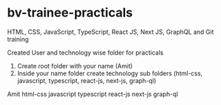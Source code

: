 # bv-trainee-practicals
HTML, CSS, JavaScript, TypeScript, React JS, Next JS, GraphQL and Git training

Created User and technology wise folder for practicals
 
 1. Create root folder with your name (Amit)
 2. Inside your name folder create technology sub folders (html-css, javascript, typescript, react-js, next-js, graph-ql)

 Amit
    html-css 
    javascript 
    typescript 
    react-js 
    next-js 
    graph-ql


